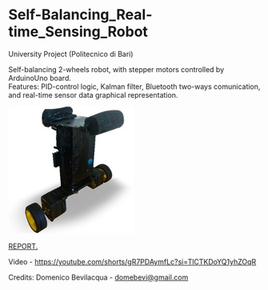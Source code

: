 # Self-Balancing_Real-time_Sensing_Robot

University Project (Politecnico di Bari)  
  
Self-balancing 2-wheels robot, with stepper motors controlled by ArduinoUno board.  
Features: PID-control logic, Kalman filter,  Bluetooth two-ways comunication, and real-time sensor data graphical representation.

![alt text](https://github.com/domebevi/BalanceBOT.Self-Balancing_Robot/blob/main/image.jpg?raw=true)

<a href="FINAL_REPORT.pdf" target="_blank">REPORT.</a>

Video - https://youtube.com/shorts/gR7PDAymfLc?si=TlCTKDoYQ1yhZOqR  
  
Credits: Domenico Bevilacqua - domebevi@gmail.com
